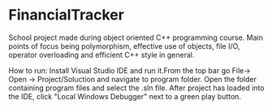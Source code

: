 # FinancialTracker
School project made during object oriented C++ programming course. 
Main points of focus being polymorphism, effective use of objects, file I/O, operator overloading and efficient C++ style in general.

How to run:
Install Visual Studio IDE and run it.From the top bar go File-> Open -> Project/Soluction and navigate to program folder. Open the folder containing program files and select the .sln file. After project has loaded into the IDE, click "Local Windows Debugger" next to a green play button.
